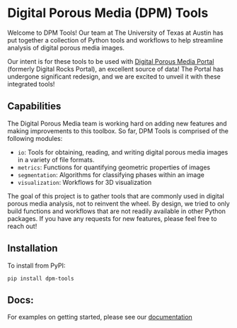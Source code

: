 # Digital Porous Media (DPM) Tools
Welcome to DPM Tools! Our team at The University of Texas at Austin has put together a collection of Python tools and workflows to help streamline analysis of digital porous media images. 

Our intent is for these tools to be used with [Digital Porous Media Portal](<https://www.digitalporousmedia.org/>) (formerly Digital Rocks Portal), an excellent source of data! The Portal has undergone significant redesign, and we are excited to unveil it with these integrated tools!

## Capabilities
The Digital Porous Media team is working hard on adding new features and making improvements to this toolbox. So far, DPM Tools is comprised of the following modules:

- ```io```: Tools for obtaining, reading, and writing digital porous media images in a variety of file formats.
- ```metrics```: Functions for quantifying geometric properties of images
- ```segmentation```: Algorithms for classifying phases within an image
- ```visualization```: Workflows for 3D visualization

The goal of this project is to gather tools that are commonly used in digital porous media analysis, not to reinvent the wheel. By design, we tried to only build functions and workflows that are not readily available in other Python packages. If you have any requests for new features, please feel free to reach out!

## Installation
To install from PyPI:

    pip install dpm-tools

## Docs:
For examples on getting started, please see our [documentation](https://digital-porous-media.github.io/dpm_tools/html/)

